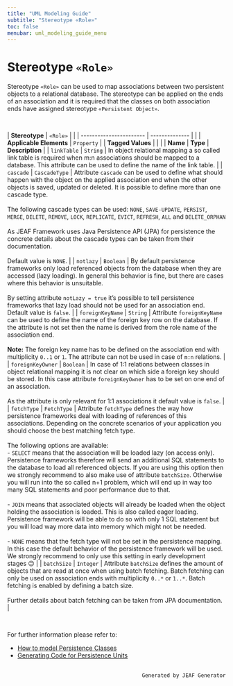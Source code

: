 ```yaml
---
title: "UML Modeling Guide"
subtitle: "Stereotype «Role»"
toc: false
menubar: uml_modeling_guide_menu
---
```


# Stereotype `«Role»`
Stereotype `«Role»` can be used to map associations between two persistent objects to a relational database. The stereotype can be applied on the ends of an association and it is required that the classes on both association ends have assigned stereotype `«Persistent Object»`. 

<br>

| **Stereotype**          | `«Role»` | |
| ----------------------- | -------------- | |
| **Applicable Elements** | `Property`        |
| **Tagged Values**       |                       |                                                                                                                                                                                                          |
| **Name**                | **Type**              | **Description**                                                                                                                                                                                          |
| `linkTable`   | `String` | In object relational mapping a so called link table is required when m:n associations should be mapped to a database. This attribute can be used to define the name of the link table. |
| `cascade`   | `CascadeType` | Attribute `cascade` can be used to define what should happen with the object on the applied association end when the other objects is saved, updated or deleted. It is possible to define more than one cascade type. <br><br>The following cascade types can be used: `NONE`, `SAVE-UPDATE`, `PERSIST`, `MERGE`, `DELETE`, `REMOVE`, `LOCK`, `REPLICATE`, `EVICT`, `REFRESH`, `ALL` and `DELETE_ORPHAN`<br><br>As JEAF Framework uses Java Persistence API (JPA) for persistence the concrete details about the cascade types can be taken from their documentation.<br><br>Default value is `NONE`. |
| `notlazy`   | `Boolean` | By default persistence frameworks only load referenced objects from the database when they are accessed (lazy loading). In general this behavior is fine, but there are cases where this behavior is unsuitable. <br><br>By setting attribute `notLazy = true` it’s possible to tell persistence frameworks that lazy load should not be used for an association end. Default value is `false`.  |
| `foreignKeyName`   | `String` | Attribute `foreignKeyName` can be used to define the name of the foreign key row on the database. If the attribute is not set then the name is derived from the role name of the association end.<br><br>**Note:** The foreign key name has to be defined on the association end with multiplicity `0..1` or `1`. The attribute can not be used in case of `m:n` relations. |
| `foreignKeyOwner`   | `Boolean` | In case of 1:1 relations between classes in object relational mapping it is not clear on which side a foreign key should be stored. In this case attribute `foreignKeyOwner` has to be set on one end of an association. <br><br>As the attribute is only relevant for 1:1 associations it default value is `false`. |
| `fetchType`   | `FetchType` | Attribute `fetchType` defines the way how persistence frameworks deal with loading of references of this associations.  Depending on the concrete scenarios of your application you should choose the best matching fetch type. <br><br>The following options are available:<br>- `SELECT` means that the association will be loaded lazy (on access only). Persistence frameworks therefore will send an additional SQL statements to the database to load all referenced objects. If you are using this option then we strongly recommend to also make use of attribute `batchSize`. Otherwise you will run into the so called n+1 problem, which will end up in way too many SQL statements and poor performance due to that.<br><br>- `JOIN` means that associated objects will already be loaded when the object holding the association is loaded. This is also called eager loading. Persistence framework will be able to do so with only 1 SQL statement but you will load way more data into memory which might not be needed.<br><br>- `NONE` means that the fetch type will not be set in the persistence mapping. In this case the default behavior of the persistence framework will be used.<br>We strongly recommend to only use this setting in early development stages :wink: |
| `batchSize`   | `Integer` | Attribute `batchSize` defines the amount of objects that are read at once when using batch fetching. Batch fetching can only be used on association ends with multiplicity `0..*` or `1..*`. Batch fetching is enabled by defining a batch size.<br><br>Further details about batch fetching can be taken from JPA documentation. |

<br>

For further information please refer to:
- [How to model Persistence Classes](/uml-modeling-guide/how-to-model-jeaf-persistence)
- [Generating Code for Persistence Units](/developer-guide/code-for-jeaf-persistence)


<br>

<div style="text-align: right"><code>Generated by JEAF Generator</code></div>

    